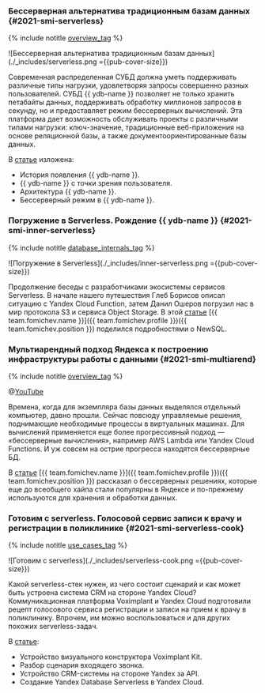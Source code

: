 ### Бессерверная альтернатива традиционным базам данных {#2021-smi-serverless}

{% include notitle [overview_tag](../../tags.md#overview) %}

![Бессерверная альтернатива традиционным базам данных](./_includes/serverless.png ={{pub-cover-size}})

Современная распределенная СУБД должна уметь поддерживать различные типы нагрузки, удовлетворяя запросы совершенно разных пользователей. СУБД {{ ydb-name }} позволяет не только хранить петабайты данных, поддерживать обработку миллионов запросов в секунду, но и предоставляет режим бессерверных вычислений. Эта платформа дает возможность обслуживать проекты с различными типами нагрузки: ключ-значение, традиционные веб-приложения на основе реляционной базы, а также документоориентированные базы данных.

В [статье](https://habr.com/ru/post/562746/) изложена:

* История появления {{ ydb-name }}.
* {{ ydb-name }} с точки зрения пользователя.
* Архитектура {{ ydb-name }}.
* Бессерверный режим в {{ ydb-name }}.

### Погружение в Serverless. Рождение {{ ydb-name }} {#2021-smi-inner-serverless}

{% include notitle [database_internals_tag](../../tags.md#database_internals) %}

![Погружение в Serverless](./_includes/inner-serverless.png ={{pub-cover-size}})

Продолжение беседы с разработчиками экосистемы сервисов Serverless. В начале нашего путешествия Глеб Борисов описал ситуацию с Yandex Cloud Function, затем Данил Ошеров погрузил нас в мир протокола S3 и сервиса Object Storage. В этой [статье](https://habr.com/ru/post/552032/) [{{ team.fomichev.name }}]({{ team.fomichev.profile }})({{ team.fomichev.position }}) поделился подробностями о NewSQL.

### Мультиарендный подход Яндекса к построению инфраструктуры работы с данными {#2021-smi-multiarend}

{% include notitle [overview_tag](../../tags.md#overview) %}

@[YouTube](https://youtu.be/35Q2338ywEw)

Времена, когда для экземпляра базы данных выделялся отдельный компьютер, давно прошли. Сейчас повсюду управляемые решения, поднимающие необходимые процессы в виртуальных машинах. Для вычислений применяется еще более прогрессивный подход — «бессерверные вычисления», например AWS Lambda или Yandex Cloud Functions. И уж совсем на острие прогресса находятся бессерверные БД.

В [статье](https://habr.com/ru/company/yandex/blog/564854/) [{{ team.fomichev.name }}]({{ team.fomichev.profile }})({{ team.fomichev.position }}) рассказал о бессерверных решениях, которые еще до всеобщего хайпа стали популярны в Яндексе и по-прежнему используются для хранения и обработки данных.

### Готовим c serverless. Голосовой сервис записи к врачу и регистрации в поликлинике {#2021-smi-serverless-cook}

{% include notitle [use_cases_tag](../../tags.md#use_cases) %}

![Готовим c serverless](./_includes/serverless-cook.png ={{pub-cover-size}})

Какой serverless-стек нужен, из чего состоит сценарий и как может быть устроена система CRM на стороне Yandex Cloud? Коммуникационная платформа Voximplant и Yandex Cloud подготовили рецепт голосового сервиса регистрации и записи на прием к врачу в поликлинику. Впрочем, им можно воспользоваться и для других похожих serverless-задач.

В [статье](https://habr.com/ru/post/547970/):

* Устройство визуального конструктора Voximplant Kit.
* Разбор сценария входящего звонка.
* Устройство CRM-системы на стороне Yandex за API.
* Создание Yandex Database Serverless в Yandex Cloud.
